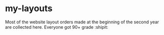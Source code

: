 # my-layouts
Most of the website layout orders made at the beginning of the second year are collected here. Everyone got 90+ grade :shipit:
